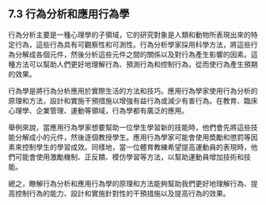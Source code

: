 ## 7.3 行為分析和應用行為學

行為分析主要是一種心理學的子領域，它的研究對象是人類和動物所表現出來的特定行為，這些行為具有可觀察性和可測性。行為分析學家採用科學方法，將這些行為分解成各個元件，然後分析這些元件之間的關係以及對行為產生影響的因素。這種方法可以幫助人們更好地理解行為、預測行為和控制行為，從而使行為產生預期的效果。

行為學是將行為分析應用於實際生活的方法和技巧。應用行為學家使用行為分析的原理和方法，設計和實施干預措施以增強有益行為或減少有害行為。在教育、臨床心理學、企業管理、運動等領域，行為學都有廣泛的應用。

舉例來說，當應用行為學家想要幫助一位學生學習新的技能時，他們會先將這些技能分解成小的元件，然後逐個教授學生。應用行為學家可能會使用奬勵和懲罰等因素來控制學生的學習成效。同樣地，當一位體育教練希望提高運動員的表現時，他們可能會使用激勵機制、正反饋、模仿學習等方法，以幫助運動員增加技術和技能。

總之，瞭解行為分析和應用行為學的原理和方法能夠幫助我們更好地理解行為、提高控制行為的能力、設計和實施針對性的干預措施以及提高行為的效果。